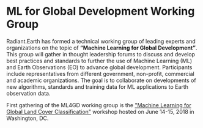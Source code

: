 # ML for Global Development Working Group

Radiant.Earth has formed a technical working group of leading experts and organizations on the topic of **“Machine Learning for Global Development”**. This group will gather in thought leadership forums to discuss and develop best practices and standards to further the use of Machine Learning (ML) and Earth Observations (EO) to advance global development. Participants include representatives from different government, non-profit, commercial and academic organizations. The goal is to collaborate on developments of new algorithms, standards and training data for ML applications to Earth observation data.

First gathering of the ML4GD working group is the ["Machine Learning for Global Land Cover Classification"](/06142018-washington-dc/README.md) workshop hosted on June 14-15, 2018 in Washington, DC. 
